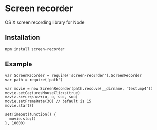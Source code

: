 # Screen recorder

OS X screen recording library for Node

## Installation

```
npm install screen-recorder
```

## Example

```
var ScreenRecorder = require('screen-recorder').ScreenRecorder
var path = require('path')

var movie = new ScreenRecorder(path.resolve(__dirname, 'test.mp4'))
movie.setCapturesMouseClicks(true)
movie.setCropRect(0, 0, 500, 500)
movie.setFrameRate(30) // default is 15
movie.start()

setTimeout(function() {
  movie.stop()
}, 10000)
```
